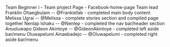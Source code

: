  Team Beginner i - Team project Page - Facebook-home-page
 Team lead
 Franklin Ohaegbulam -- @Frankiefab
    - completed main body content
 Melissa Ugrai -- @Melissa
    - complete stories section and compiled page together 
 Nenlap Ishaku -- @Nenlep
    - completed the nav bar/header section
 Anuoluwapo Gideon Akintoye -- @GideonAkintoye
    - completed left aside bar/menu
 Oluwapelumi Ainaebadejo -- @Oluwapelumi
    - completed right aside bar/menu


